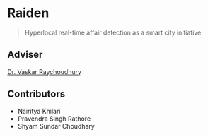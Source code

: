 Raiden
======
> Hyperlocal real-time affair detection as a smart city initiative

## Adviser

[Dr. Vaskar Raychoudhury](http://www.iitr.ac.in/departments/CSE/pages/People+Faculty+vaskafec.html)

## Contributors

* Nairitya Khilari
* Pravendra Singh Rathore
* Shyam Sundar Choudhary